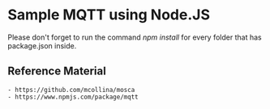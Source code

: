 # Sample MQTT using Node.JS

Please don't forget to run the command *npm install* for every folder that has package.json inside.


## Reference Material
	- https://github.com/mcollina/mosca
	- https://www.npmjs.com/package/mqtt
